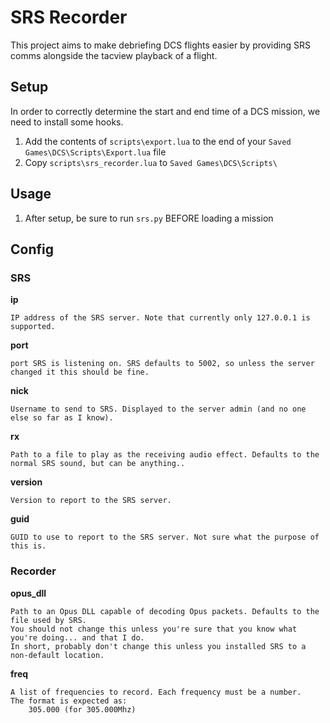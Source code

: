# SRS Recorder
This project aims to make debriefing DCS flights easier by providing SRS comms alongside the tacview playback of a flight.
## Setup
In order to correctly determine the start and end time of a DCS mission, we need to install some hooks.
 1. Add the contents of `scripts\export.lua` to the end of your `Saved Games\DCS\Scripts\Export.lua` file
 2. Copy `scripts\srs_recorder.lua` to `Saved Games\DCS\Scripts\`

## Usage
1. After setup, be sure to run `srs.py` BEFORE loading a mission

## Config
### SRS
**ip**

    IP address of the SRS server. Note that currently only 127.0.0.1 is supported.
**port**

    port SRS is listening on. SRS defaults to 5002, so unless the server changed it this should be fine.
**nick**

    Username to send to SRS. Displayed to the server admin (and no one else so far as I know).
**rx**

    Path to a file to play as the receiving audio effect. Defaults to the normal SRS sound, but can be anything..
**version**

    Version to report to the SRS server. 
**guid**

    GUID to use to report to the SRS server. Not sure what the purpose of this is.
### Recorder
**opus_dll**

    Path to an Opus DLL capable of decoding Opus packets. Defaults to the file used by SRS.
    You should not change this unless you're sure that you know what you're doing... and that I do.
    In short, probably don't change this unless you installed SRS to a non-default location.

**freq**

    A list of frequencies to record. Each frequency must be a number.
    The format is expected as:
        305.000 (for 305.000Mhz)
